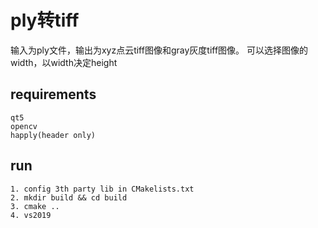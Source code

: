 # ply转tiff

输入为ply文件，输出为xyz点云tiff图像和gray灰度tiff图像。
可以选择图像的width，以width决定height

## requirements


```
qt5
opencv
happly(header only)
```

## run

```
1. config 3th party lib in CMakelists.txt 
2. mkdir build && cd build
3. cmake ..
4. vs2019
```